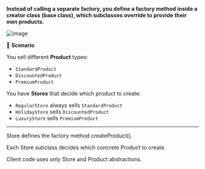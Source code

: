 **Instead of calling a separate factory, you define a factory method inside a creator class (base class), which subclasses override to provide their own products.**

![image](https://github.com/user-attachments/assets/a7bfea58-2563-4baf-91c5-2264683c6601)

🎯 **Scenario**

You sell different **Product** types:

- `StandardProduct`
- `DiscountedProduct`
- `PremiumProduct`

You have **Stores** that decide which product to create:

- `RegularStore` always sells `StandardProduct`
- `HolidayStore` sells `DiscountedProduct`
- `LuxuryStore` sells `PremiumProduct`

---

Store defines the factory method createProduct().

Each Store subclass decides which concrete Product to create.

Client code uses only Store and Product abstractions.

